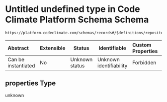 # Untitled undefined type in Code Climate Platform Schema Schema

```txt
https://platform.codeclimate.com/schemas/records#/$definitions/repository/properties/attributes/properties
```




| Abstract            | Extensible | Status         | Identifiable            | Custom Properties | Additional Properties | Access Restrictions | Defined In                                            |
| :------------------ | ---------- | -------------- | ----------------------- | :---------------- | --------------------- | ------------------- | ----------------------------------------------------- |
| Can be instantiated | No         | Unknown status | Unknown identifiability | Forbidden         | Allowed               | none                | [records.json\*](records.json "open original schema") |

## properties Type

unknown
